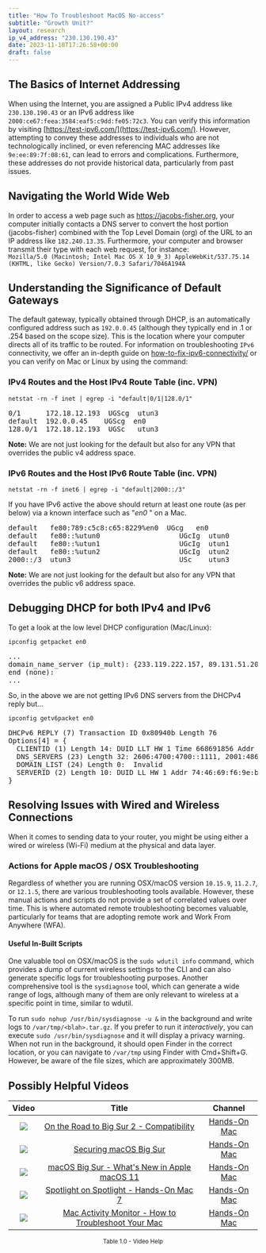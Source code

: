 ```yaml
---
title: "How To Troubleshoot MacOS No-access"
subtitle: "Growth Unit?"
layout: research
ip_v4_address: "230.130.190.43"
date: 2023-11-18T17:26:58+00:00
draft: false
---
```


## The Basics of Internet Addressing

When using the Internet, you are assigned a Public IPv4 address like ```230.130.190.43``` or an IPv6 address like ```2000:ce67:feea:3584:eaf5:c9dd:fe05:72c3```. You can verify this information by visiting [https://test-ipv6.com/](https://test-ipv6.com/). However, attempting to convey these addresses to individuals who are not technologically inclined, or even referencing MAC addresses like ```9e:ee:89:7f:08:61```, can lead to errors and complications. Furthermore, these addresses do not provide historical data, particularly from past issues.
## Navigating the World Wide Web
In order to access a web page such as https://jacobs-fisher.org, your computer initially contacts a DNS server to convert the host portion (jacobs-fisher) combined with the Top Level Domain (org) of the URL to an IP address like ```182.240.13.35```. Furthermore, your computer and browser transmit their type with each web request, for instance: <br>```Mozilla/5.0 (Macintosh; Intel Mac OS X 10_9_3) AppleWebKit/537.75.14 (KHTML, like Gecko) Version/7.0.3 Safari/7046A194A```
## Understanding the Significance of Default Gateways
The default gateway, typically obtained through DHCP, is an automatically configured address such as ```192.0.0.45``` (although they typically end in .1 or .254 based on the scope size). This is the location where your computer directs all of its traffic to be routed. For information on troubleshooting ```IPv6``` connectivity, we offer an in-depth guide on [how-to-fix-ipv6-connectivity/](/blog/how-to-fix-ipv6-connectivity/) or you can verify on Mac or Linux by using the command:
<br>
### IPv4 Routes and the Host IPv4 Route Table (inc. VPN)
```netstat -rn -f inet | egrep -i "default|0/1|128.0/1"```

<pre>
0/1      172.18.12.193  UGScg  utun3
default  192.0.0.45    UGScg  en0
128.0/1  172.18.12.193  UGSc   utun3</pre>

**Note:** We are not just looking for the default but also for any VPN that overrides the public v4 address space.

### IPv6 Routes and the Host IPv6 Route Table (inc. VPN)
```netstat -rn -f inet6 | egrep -i "default|2000::/3"```

If you have IPv6 active the above should return at least one route (as per below) via a known interface such as "_en0_ " on a Mac. 

<pre>
default   fe80:789:c5c8:c65:8229%en0  UGcg   en0
default   fe80::%utun0                   UGcIg  utun0
default   fe80::%utun1                   UGcIg  utun1
default   fe80::%utun2                   UGcIg  utun2
2000::/3  utun3                          USc    utun3</pre>

**Note:** We are not just looking for the default but also for any VPN that overrides the public v6 address space.
<br>

## Debugging DHCP for both IPv4 and IPv6

To get a look at the low level DHCP configuration (Mac/Linux): 

```ipconfig getpacket en0```

<pre>
...
domain_name_server (ip_mult): {233.119.222.157, 89.131.51.203}
end (none):
...</pre>

So, in the above we are not getting IPv6 DNS servers from the DHCPv4 reply but...

```ipconfig getv6packet en0```

<pre>
DHCPv6 REPLY (7) Transaction ID 0x80940b Length 76
Options[4] = {
  CLIENTID (1) Length 14: DUID LLT HW 1 Time 668691856 Addr 9e:ee:89:7f:08:61
  DNS_SERVERS (23) Length 32: 2606:4700:4700::1111, 2001:4860:4860::8844
  DOMAIN_LIST (24) Length 0:  Invalid
  SERVERID (2) Length 10: DUID LL HW 1 Addr 74:46:69:f6:9e:be
}</pre>




## Resolving Issues with Wired and Wireless Connections
When it comes to sending data to your router, you might be using either a wired or wireless (Wi-Fi) medium at the physical and data layer.
### Actions for Apple macOS / OSX Troubleshooting
Regardless of whether you are running OSX/macOS version ```10.15.9```, ```11.2.7```, or ```12.1.5```, there are various troubleshooting tools available. However, these manual actions and scripts do not provide a set of correlated values over time. This is where automated remote troubleshooting becomes valuable, particularly for teams that are adopting remote work and Work From Anywhere (WFA).
#### Useful In-Built Scripts
One valuable tool on OSX/macOS is the ```sudo wdutil info``` command, which provides a dump of current wireless settings to the CLI and can also generate specific logs for troubleshooting purposes. Another comprehensive tool is the ```sysdiagnose``` tool, which can generate a wide range of logs, although many of them are only relevant to wireless at a specific point in time, similar to wdutil.

To run ```sudo nohup /usr/bin/sysdiagnose -u &``` in the background and write logs to ```/var/tmp/<blah>.tar.gz```. If you prefer to run it *interactively*, you can execute ```sudo /usr/bin/sysdiagnose``` and it will display a privacy warning. When not run in the background, it should open Finder in the correct location, or you can navigate to ```/var/tmp``` using Finder with Cmd+Shift+G. However, be aware of the file sizes, which are approximately 300MB.
## Possibly Helpful Videos

<link href="/plugins/lity/css/lity.min.css" rel="stylesheet">
<script src="/plugins/lity/js/lity.min.js"></script>
<div class="table1-start"></div>

|Video | Title | Channel |
| :---: | :---: | :---: |
|<a href="https://www.youtube.com/watch?v=HEbK-Tignuc" data-lity><img src="https://i.ytimg.com/vi/HEbK-Tignuc/default.jpg" class="img-fluid"></a>|<a href="https://www.youtube.com/watch?v=HEbK-Tignuc" data-lity>On the Road to Big Sur 2 - Compatibility</a>|<a target="_blank" href="https://www.youtube.com/channel/UCg43DP8MdHVcl4rFK_delBg" >Hands-On Mac</a>|
|<a href="https://www.youtube.com/watch?v=7KdhJimuhNw" data-lity><img src="https://i.ytimg.com/vi/7KdhJimuhNw/default.jpg" class="img-fluid"></a>|<a href="https://www.youtube.com/watch?v=7KdhJimuhNw" data-lity>Securing macOS Big Sur</a>|<a target="_blank" href="https://www.youtube.com/channel/UCg43DP8MdHVcl4rFK_delBg" >Hands-On Mac</a>|
|<a href="https://www.youtube.com/watch?v=JMKi6o9kaZI" data-lity><img src="https://i.ytimg.com/vi/JMKi6o9kaZI/default.jpg" class="img-fluid"></a>|<a href="https://www.youtube.com/watch?v=JMKi6o9kaZI" data-lity>macOS Big Sur - What&#39;s New in Apple macOS 11</a>|<a target="_blank" href="https://www.youtube.com/channel/UCg43DP8MdHVcl4rFK_delBg" >Hands-On Mac</a>|
|<a href="https://www.youtube.com/watch?v=RslZ4W1EPqk" data-lity><img src="https://i.ytimg.com/vi/RslZ4W1EPqk/default.jpg" class="img-fluid"></a>|<a href="https://www.youtube.com/watch?v=RslZ4W1EPqk" data-lity>Spotlight on Spotlight - Hands-On Mac 7</a>|<a target="_blank" href="https://www.youtube.com/channel/UCg43DP8MdHVcl4rFK_delBg" >Hands-On Mac</a>|
|<a href="https://www.youtube.com/watch?v=TWzWd_DiaJ0" data-lity><img src="https://i.ytimg.com/vi/TWzWd_DiaJ0/default.jpg" class="img-fluid"></a>|<a href="https://www.youtube.com/watch?v=TWzWd_DiaJ0" data-lity>Mac Activity Monitor - How to Troubleshoot Your Mac</a>|<a target="_blank" href="https://www.youtube.com/channel/UCg43DP8MdHVcl4rFK_delBg" >Hands-On Mac</a>|

<center><small>Table 1.0 - Video Help</small></center>
 <br>
<div class="table1-end"></div>
<script type="text/javascript">
(function() {
    $('div.table1-start').nextUntil('div.table1-end', 'table').addClass('table thead-dark table-striped table-responsive rounded').attr('id', 't1');
    $('#t1').find('thead').addClass('thead-dark');
})();
</script>
